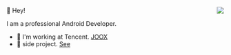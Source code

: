 👻 Hey!
<img align="right" src="https://github-readme-stats.vercel.app/api?username=caij&show_icons=true&icon_color=0366d6&text_color=24292e&bg_color=ffffff&hide_title=true&count_private=false&include_all_commits=true&&hide=stars" />

I am a professional Android Developer.
- 🔭 I'm working at Tencent. [JOOX](https://play.google.com/store/apps/details?id=com.tencent.ibg.joox)  
- 🌱 side project. [See](https://www.coolapk.com/apk/com.caij.see)
  
